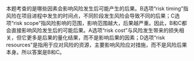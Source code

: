 本题考查的是哪些因素会影响风险发生后可能产生的后果。B选项“risk timing”指风险在项目进程中发生的时间点，不同阶段发生风险会导致不同的后果；C选项“risk scope”指风险影响的范围，影响范围越大，后果越严重。因此，B和C都会直接影响风险发生后的可能后果。A选项“risk cost”与风险发生带来的损失相关，但它更多是后果的量化结果，而不是影响后果的因素；D选项“risk resources”是指用于应对风险的资源，主要影响风险应对措施，而不是风险后果本身。所以答案是B和C。